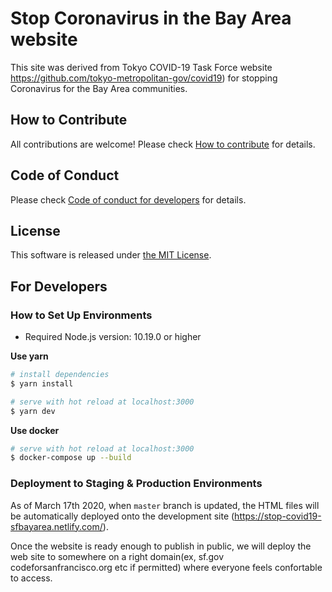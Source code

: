 # Stop Coronavirus in the Bay Area website

This site was derived from Tokyo COVID-19 Task Force website https://github.com/tokyo-metropolitan-gov/covid19) for stopping Coronavirus for the Bay Area communities.

## How to Contribute

All contributions are welcome!
Please check [How to contribute](./.github/CONTRIBUTING.md) for details.

## Code of Conduct

Please check [Code of conduct for developers](./.github/CODE_OF_CONDUCT.md) for details.

## License
This software is released under [the MIT License](./LICENSE.txt).

## For Developers

### How to Set Up Environments

- Required Node.js version: 10.19.0 or higher

**Use yarn**
``` bash
# install dependencies
$ yarn install

# serve with hot reload at localhost:3000
$ yarn dev
```

**Use docker**
```bash
# serve with hot reload at localhost:3000
$ docker-compose up --build
```

### Deployment to Staging & Production Environments

As of March 17th 2020, when `master` branch is updated, the HTML files will be automatically deployed onto the development site (https://stop-covid19-sfbayarea.netlify.com/).

Once the website is ready enough to publish in public, we will deploy the web site to somewhere on a right domain(ex, sf.gov codeforsanfrancisco.org etc if permitted) where everyone feels confortable to access.